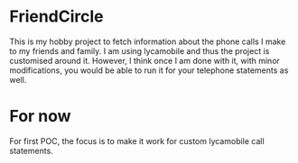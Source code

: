 # FriendCircle
This is my hobby project to fetch information about the phone calls I make to my friends and family. I am using lycamobile and thus the project is customised around it. However, I think once I am done with it, with minor modifications, you would be able to run it for your telephone statements as well.

# For now
For first POC, the focus is to make it work for custom lycamobile call statements. 
